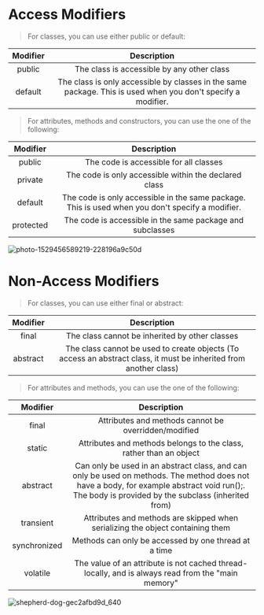 # Access Modifiers

> For classes, you can use either public or default:

| Modifier | Description |
| :-: | :-: |
| public | The class is accessible by any other class |
| default | The class is only accessible by classes in the same package. This is used when you don't specify a modifier. |

> For attributes, methods and constructors, you can use the one of the following:

| Modifier | Description |
| :-: | :-: |
| public | The code is accessible for all classes |
| private | The code is only accessible within the declared class |
| default | The code is only accessible in the same package. This is used when you don't specify a modifier. |
| protected | The code is accessible in the same package and subclasses |

![photo-1529456589219-228196a9c50d](https://user-images.githubusercontent.com/92184167/185716366-d17ec53a-57db-4dcb-bc53-765111a9b9aa.jpg)


# Non-Access Modifiers

> For classes, you can use either final or abstract:

| Modifier | Description |
| :-: | :-: |
| final | The class cannot be inherited by other classes |
| abstract | The class cannot be used to create objects (To access an abstract class, it must be inherited from another class) |

> For attributes and methods, you can use the one of the following:

| Modifier | Description |
| :-: | :-: |
| final | Attributes and methods cannot be overridden/modified |
| static | Attributes and methods belongs to the class, rather than an object |
| abstract | Can only be used in an abstract class, and can only be used on methods. The method does not have a body, for example abstract void run();. The body is provided by the subclass (inherited from) |
| transient | Attributes and methods are skipped when serializing the object containing them |
| synchronized | Methods can only be accessed by one thread at a time |
| volatile | The value of an attribute is not cached thread-locally, and is always read from the "main memory" |


![shepherd-dog-gec2afbd9d_640](https://user-images.githubusercontent.com/92184167/185716384-e8b27ef9-763b-4e6c-bff4-efbb2c8e1ff0.jpg)


